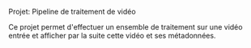 Projet: Pipeline de traitement de vidéo

Ce projet permet d'effectuer un ensemble de traitement sur une vidéo entrée et afficher par la suite cette vidéo et ses métadonnées. 
